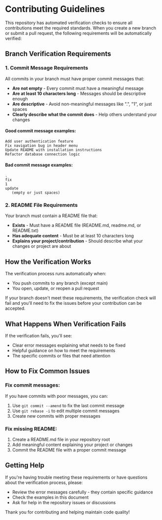 # Contributing Guidelines

This repository has automated verification checks to ensure all contributions meet the required standards. When you create a new branch or submit a pull request, the following requirements will be automatically verified:

## Branch Verification Requirements

### 1. Commit Message Requirements

All commits in your branch must have proper commit messages that:

- **Are not empty** - Every commit must have a meaningful message
- **Are at least 10 characters long** - Messages should be descriptive enough
- **Are descriptive** - Avoid non-meaningful messages like ".", "1", or just spaces
- **Clearly describe what the commit does** - Help others understand your changes

#### Good commit message examples:
```
Add user authentication feature
Fix navigation bug in header menu
Update README with installation instructions
Refactor database connection logic
```

#### Bad commit message examples:
```
.
fix
1
update
   (empty or just spaces)
```

### 2. README File Requirements

Your branch must contain a README file that:

- **Exists** - Must have a README file (README.md, readme.md, or README.txt)
- **Has adequate content** - Must be at least 10 characters long
- **Explains your project/contribution** - Should describe what your changes or project are about

## How the Verification Works

The verification process runs automatically when:
- You push commits to any branch (except main)
- You open, update, or reopen a pull request

If your branch doesn't meet these requirements, the verification check will fail and you'll need to fix the issues before your contribution can be accepted.

## What Happens When Verification Fails

If the verification fails, you'll see:
- Clear error messages explaining what needs to be fixed
- Helpful guidance on how to meet the requirements
- The specific commits or files that need attention

## How to Fix Common Issues

### Fix commit messages:
If you have commits with poor messages, you can:
1. Use `git commit --amend` to fix the last commit message
2. Use `git rebase -i` to edit multiple commit messages
3. Create new commits with proper messages

### Fix missing README:
1. Create a README.md file in your repository root
2. Add meaningful content explaining your project or changes
3. Commit the README file with a proper commit message

## Getting Help

If you're having trouble meeting these requirements or have questions about the verification process, please:
- Review the error messages carefully - they contain specific guidance
- Check the examples in this document
- Ask for help in the repository issues or discussions

Thank you for contributing and helping maintain code quality!